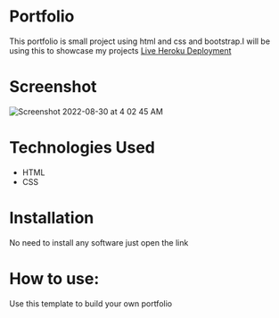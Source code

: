 # Portfolio
This portfolio is small project using html and css and bootstrap.I will be using this to showcase my projects
[Live Heroku Deployment](https://portfolio-mbt.herokuapp.com/)

# Screenshot
![Screenshot 2022-08-30 at 4 02 45 AM](https://user-images.githubusercontent.com/109833001/187310541-03ed16ef-57a7-4402-a886-7b4e91970387.png)


# Technologies Used
* HTML
* CSS

# Installation
No need to install any software just open the link

# How to use:
Use this template to build your own portfolio
